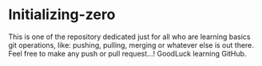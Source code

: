 # Initializing-zero
This is one of the repository dedicated just for all who are learning basics git operations, like: pushing, pulling, merging or whatever else is out there. Feel free to make any push or pull request...! GoodLuck learning GitHub.
